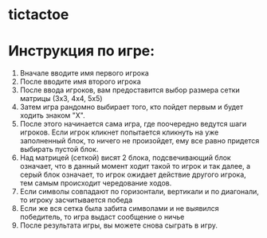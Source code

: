 # tictactoe

# Инструкция по игре:
1. Вначале вводите имя первого игрока
2. После вводите имя второго игрока
3. После ввода игроков, вам предоставится выбор размера сетки матрицы (3x3, 4x4, 5x5)
4. Затем игра рандомно выбирает того, кто пойдет первым и будет ходить знаком "X".
5. После этого начинается сама игра, где поочередно ведутся шаги игроков. Если игрок кликнет попытается кликнуть на уже заполненный блок, то ничего не произойдет, ему все равно придется выбирать пустой блок.
6. Над матрицей (сеткой) висят 2 блока, подсвечивающий блок означает, что в данный момент ходит такой то игрок и так далее, а серый блок означает, то игрок ожидает действие другого игрока, тем самым происходит чередование ходов.
7. Если символы совпадают по горизонтали, вертикали и по диагонали, то игроку засчитывается победа
8. Если же вся сетка была забита символами и не выявился победитель, то игра выдаст сообщение о ничье
9. После результата игры, вы можете снова сыграть в игру.
   
